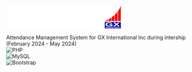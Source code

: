  <img align=center src="storage/logo2.png"> 

Attendance Management System for GX International Inc during intership (February 2024 - May 2024)
<br>
![PHP](https://img.shields.io/badge/php-%23777BB4.svg?style=for-the-badge&logo=php&logoColor=white)
<br>
![MySQL](https://img.shields.io/badge/mysql-4479A1.svg?style=for-the-badge&logo=mysql&logoColor=white)
<br>
![Bootstrap](https://img.shields.io/badge/bootstrap-%238511FA.svg?style=for-the-badge&logo=bootstrap&logoColor=white)
 

